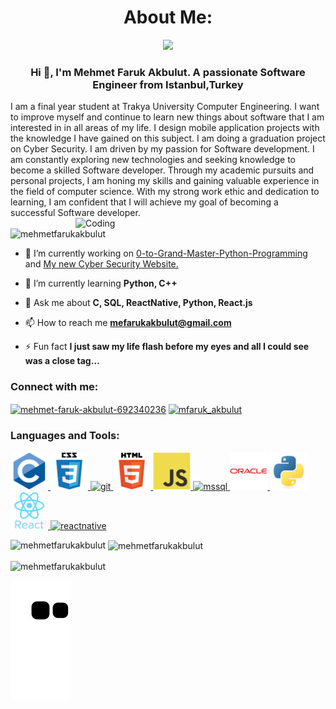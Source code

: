 #
<h1 align="center">  About Me:  </h1></p>
 <p align="center"> <img  src="https://c.tenor.com/HO7EBVsu04oAAAAi/pikachu-pokemon.gif"   width="80">

<h3 align="center">Hi 👋, I'm Mehmet Faruk Akbulut. A passionate Software Engineer from Istanbul,Turkey</h3>
I am a final year student at Trakya University Computer Engineering. I want to improve myself and continue to learn new things about software that I am interested in in all areas of my life. I design mobile application projects with the knowledge I have gained on this subject. I am doing a graduation project on Cyber Security. I am driven by my passion for Software development. I am constantly exploring new technologies and seeking knowledge to become a skilled Software developer. Through my academic pursuits and personal projects, I am honing my skills and gaining valuable experience in the field of computer science. With my strong work ethic and dedication to learning, I am confident that I will achieve my goal of becoming a successful Software developer.
<img align="right" alt="Coding" width="400" src="https://i.pinimg.com/originals/e8/f4/53/e8f453469a3ec97ecd354df465d73913.gif"/>

<p align="left"> <img src="https://komarev.com/ghpvc/?username=mehmetfarukakbulut&label=Profile%20views&color=0e75b6&style=flat" alt="mehmetfarukakbulut" /> </p>

- 🔭 I’m currently working on [0-to-Grand-Master-Python-Programming](https://github.com/MehmetFarukAkbulut/0-to-Grand-Master-Python-Programming) and
  [My new Cyber Security Website.](https://siberguvenlik8.wordpress.com)

- 🌱 I’m currently learning **Python, C++**

- 💬 Ask me about **C, SQL, ReactNative, Python, React.js**

- 📫 How to reach me **mefarukakbulut@gmail.com**

- ⚡ Fun fact **I just saw my life flash before my eyes and all I could see was a close tag…**

<h3 align="left">Connect with me:</h3>
<p align="left">
<a href="https://linkedin.com/in/mehmet-faruk-akbulut-692340236" target="blank"><img align="center" src="https://raw.githubusercontent.com/rahuldkjain/github-profile-readme-generator/master/src/images/icons/Social/linked-in-alt.svg" alt="mehmet-faruk-akbulut-692340236" height="70" width="70" /></a>  
<a href="https://instagram.com/mfaruk_akbulut" target="blank"><img align="center" src="https://raw.githubusercontent.com/rahuldkjain/github-profile-readme-generator/master/src/images/icons/Social/instagram.svg" alt="mfaruk_akbulut" height="60" width="70" /></a>
</p>

<h3 align="left">Languages and Tools:</h3>
<p align="left"> <a href="https://www.cprogramming.com/" target="_blank" rel="noreferrer"> <img src="https://raw.githubusercontent.com/devicons/devicon/master/icons/c/c-original.svg" alt="c" width="60" height="60"/> </a> <a href="https://www.w3schools.com/css/" target="_blank" rel="noreferrer"> <img src="https://raw.githubusercontent.com/devicons/devicon/master/icons/css3/css3-original-wordmark.svg" alt="css3" width="60" height="60"/> </a> <a href="https://git-scm.com/" target="_blank" rel="noreferrer"> <img src="https://www.vectorlogo.zone/logos/git-scm/git-scm-icon.svg" alt="git" width="60" height="60"/> </a> <a href="https://www.w3.org/html/" target="_blank" rel="noreferrer"> <img src="https://raw.githubusercontent.com/devicons/devicon/master/icons/html5/html5-original-wordmark.svg" alt="html5" width="60" height="60"/> </a> <a href="https://developer.mozilla.org/en-US/docs/Web/JavaScript" target="_blank" rel="noreferrer"> <img src="https://raw.githubusercontent.com/devicons/devicon/master/icons/javascript/javascript-original.svg" alt="javascript" width="60" height="60"/> </a> <a href="https://www.microsoft.com/en-us/sql-server" target="_blank" rel="noreferrer"> <img src="https://www.svgrepo.com/show/303229/microsoft-sql-server-logo.svg" alt="mssql" width="60" height="60"/> </a> <a href="https://www.oracle.com/" target="_blank" rel="noreferrer"> <img src="https://raw.githubusercontent.com/devicons/devicon/master/icons/oracle/oracle-original.svg" alt="oracle" width="60" height="60"/> </a> <a href="https://www.python.org" target="_blank" rel="noreferrer"> <img src="https://raw.githubusercontent.com/devicons/devicon/master/icons/python/python-original.svg" alt="python" width="60" height="60"/> </a> <a href="https://reactjs.org/" target="_blank" rel="noreferrer"> <img src="https://raw.githubusercontent.com/devicons/devicon/master/icons/react/react-original-wordmark.svg" alt="react" width="60" height="60"/> </a> <a href="https://reactnative.dev/" target="_blank" rel="noreferrer"> <img src="https://reactnative.dev/img/header_logo.svg" alt="reactnative" width="60" height="60"/> </a> </p>

<p><img align="left" src="https://github-readme-stats.vercel.app/api/top-langs?username=mehmetfarukakbulut&show_icons=true&locale=en&layout=compact" alt="mehmetfarukakbulut" /></p>

<p>&nbsp;<img align="center" src="https://github-readme-stats.vercel.app/api?username=mehmetfarukakbulut&show_icons=true&locale=en" alt="mehmetfarukakbulut" /></p>

<p><img align="center" src="https://github-readme-streak-stats.herokuapp.com/?user=mehmetfarukakbulut&" alt="mehmetfarukakbulut" /></p>

![Snake animation](https://github.com/rafaballerini/rafaballerini/blob/output/github-contribution-grid-snake.svg) <br/>
